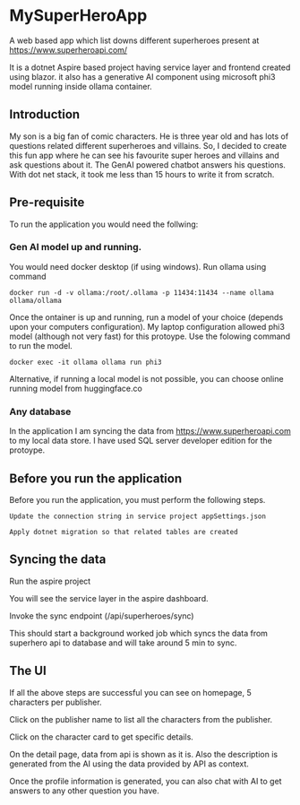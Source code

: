 # MySuperHeroApp
A web based app which list downs different superheroes present at https://www.superheroapi.com/

It is a dotnet Aspire based project having service layer and frontend created using blazor.
it also has a generative AI component using microsoft phi3 model running inside ollama container.

## Introduction
My son is a big fan of comic characters. He is three year old and has lots of questions related different superheroes and villains. So, I decided to create this fun app where he can see his favourite super heroes and villains and ask questions about it. The GenAI powered chatbot answers his questions. 
With dot net stack, it took me less than 15 hours to write it from scratch.

## Pre-requisite
To run the application you would need the follwing:

### Gen AI model up and running.  
You would need docker desktop (if using windows).
Run ollama using command

`docker run -d -v ollama:/root/.ollama -p 11434:11434 --name ollama ollama/ollama`

Once the ontainer is up and running, run a model of your choice (depends upon your computers configuration).
My laptop configuration allowed phi3 model (although not very fast) for this protoype.
Use the folowing command to run the model.

`docker exec -it ollama ollama run phi3`

Alternative, if running a local model is not possible, you can choose online running model from huggingface.co

### Any database
In the application I am syncing the data from https://www.superheroapi.com to my local data store. I have used SQL server developer edition for the protoype. 

## Before you run the application
Before you run the application, you must perform the following steps.

`Update the connection string in service project appSettings.json`

`Apply dotnet migration so that related tables are created`

## Syncing the data
Run the aspire project

You will see the service layer in the aspire dashboard. 

Invoke the sync endpoint (/api/superheroes/sync) 

This should start a background worked job which syncs the data from superhero api to database and will take around 5 min to sync.

## The UI

If all the above steps are successful you can see on homepage, 5 characters per publisher.

Click on the publisher name to list all the characters from the publisher.

Click on the character card to get specific details. 

On the detail page, data from api is shown as it is. Also the description is generated from the AI using the data provided by API as context. 

Once the profile information is generated, you can also chat with AI to get answers to any other question you have.

